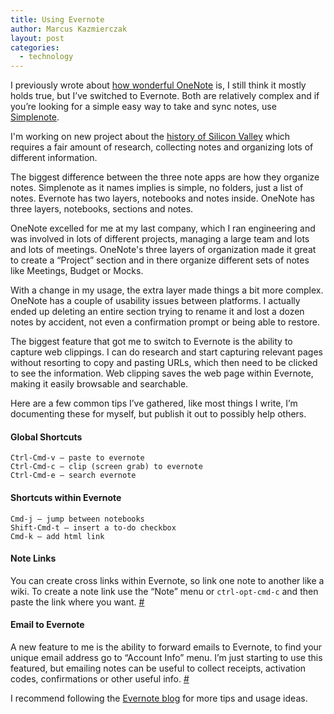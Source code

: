 ```yaml
---
title: Using Evernote
author: Marcus Kazmierczak
layout: post
categories:
  - technology
---
```


I previously wrote about <a href="https://mkaz.com/2011/01/14/why-microsoft-onenote-kicks-so-much-note-taking-ass/">how wonderful OneNote</a> is, I still think it mostly holds true, but I’ve switched to Evernote. Both are relatively complex and if you’re looking for a simple easy way to take and sync notes, use <a href="http://simplenote.com/">Simplenote</a>.


I'm working on new project about the <a href="http://siliconvalley.town/">history of Silicon Valley</a> which requires a fair amount of research, collecting notes and organizing lots of different information.

The biggest difference between the three note apps are how they organize notes.  Simplenote as it names implies is simple, no folders, just a list of notes.  Evernote has two layers, notebooks and notes inside. OneNote has three layers, notebooks, sections and notes.

OneNote excelled for me at my last company, which I ran engineering and was involved in lots of different projects, managing a large team and lots and lots of meetings. OneNote's three layers of organization made it great to create a “Project” section and in there organize different sets of notes like Meetings, Budget or Mocks.

With a change in my usage, the extra layer made things a bit more complex.  OneNote has a couple of usability issues between platforms. I actually ended up deleting an entire section trying to rename it and lost a dozen notes by accident, not even a confirmation prompt or being able to restore.

The biggest feature that got me to switch to Evernote is the ability to capture web clippings. I can do research and start capturing relevant pages without resorting to copy and pasting URLs, which then need to be clicked to see the information. Web clipping saves the web page within Evernote, making it easily browsable and searchable.

Here are a few common tips I’ve gathered, like most things I write, I’m documenting these for myself, but publish it out to possibly help others.

#### Global Shortcuts

```
Ctrl-Cmd-v — paste to evernote
Ctrl-Cmd-c — clip (screen grab) to evernote
Ctrl-Cmd-e — search evernote
```

#### Shortcuts within Evernote

```
Cmd-j — jump between notebooks
Shift-Cmd-t — insert a to-do checkbox
Cmd-k — add html link
```

#### Note Links

You can create cross links within Evernote, so link one note to another like a wiki. To create a note link use the “Note” menu or `ctrl-opt-cmd-c` and then paste the link where you want. <a href="https://blog.evernote.com/blog/2011/10/21/did-you-know-note-links-and-how-to-use-them/">#</a>


#### Email to Evernote

A new feature to me is the ability to forward emails to Evernote, to find your unique email address go to “Account Info” menu.  I’m just starting to use this featured, but emailing notes can be useful to collect receipts, activation codes, confirmations or other useful info. <a href="https://blog.evernote.com/blog/2015/01/06/email-content-evernote/">#</a>

I recommend following the <a href="http://blog.evernote.com/">Evernote blog</a> for more tips and usage ideas.

